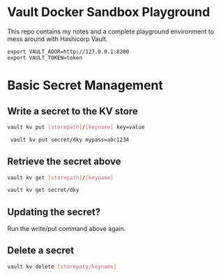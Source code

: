 # Vault Docker Sandbox Playground

This repo contains my notes and a complete playground environment to mess around with Hashicorp Vault.

```
export VAULT_ADDR=http://127.0.0.1:8200
export VAULT_TOKEN=token
```

# Basic Secret Management

## Write a secret to the KV store

```bash
vault kv put [storepath]/[keyname] key=value
```

```bash
 vault kv put secret/dky mypass=abc1234
```

## Retrieve the secret above

```bash
vault kv get [storepath]/[keyname]
```

```bash
vault kv get secret/dky
```

## Updating the secret?

Run the write/put command above again.

## Delete a secret

```bash
vault kv delete [storepaty/keyname]
```
